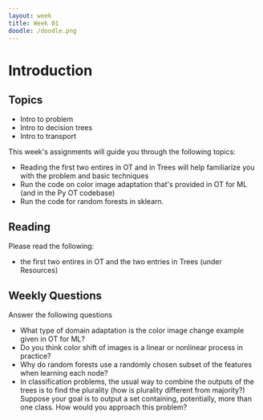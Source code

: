 ```yaml
---
layout: week
title: Week 01
doodle: /doodle.png
---
```


# Introduction

## Topics
- Intro to problem
- Intro to decision trees
- Intro to transport

This week's assignments will guide you through the following topics:
-  Reading the first two entires in OT and in Trees will help familiarize you with the problem and basic techniques
-  Run the code on color image adaptation that's provided in OT for ML (and in the Py OT codebase)
-  Run the code for random forests in sklearn.

## Reading

Please read the following:
- the first two entires in OT and the two entries in Trees (under Resources)

## Weekly Questions

Answer the following questions
- What type of domain adaptation is the color image change example given in OT for ML?
- Do you think color shift of images is a linear or nonlinear process in practice?
- Why do random forests use a randomly chosen subset of the features when learning each node?
- In classification problems, the usual way to combine the outputs of the trees is to find the plurality (how is plurality different from majority?) Suppose your goal is to output a set containing, potentially, more than one class. How would you approach this problem?
